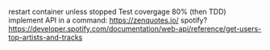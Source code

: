 restart container unless stopped
Test covergage 80% (then TDD)
implement API in a command: https://zenquotes.io/
spotify? https://developer.spotify.com/documentation/web-api/reference/get-users-top-artists-and-tracks

